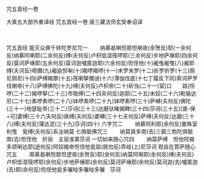 咒五首经一卷


大乘五大部外重译经
咒五首经一卷
唐三藏法师玄奘奉诏译


　　

咒五首经
能灭众罪千转陀罗尼咒一
　　纳慕曷喇怛那怛喇夜(余贺反)耶(一余何反)纳慕阿喇耶(二余何反)缚(夫何反)卢枳低湿筏啰耶(三余何反)步地萨埵耶(四余何反)莫诃萨埵耶(五余何反)莫诃迦嚧匿迦耶(六余何反)怛侄他(十)阇曳阇曳(八)阇耶缚(夫诃反)呬儞(九)阇逾怛唎(十)羯啰羯啰(十一)末罗末罗(十二)折罗折罗(十三)厕尼厕尼(十四)萨缚羯摩(十五)筏喇拏儞谜(十六)薄伽伐底(十七丁履反下同)索诃萨罗伐喇帝(十八)萨缚佛陀(十九)缚(夫何反)卢枳帝(二十)斫刍(二十一)室[口　　路]怛啰(二十二)揭啰拏(二十三)市吸缚(二十四夫何反)迦耶(二十五)末奴(二十六)毗输达尼(二十七)素啰素啰(二十八)钵啰素啰(二十九)钵啰素啰(三十)萨嚩(夫何反)佛陀(三十一)地瑟耻帝(三十二)莎诃(三十三)达磨驮睹揭鞞(三十四)莎诃(三十五)[褒-保+可]婆缚(三十六夫何反)飒缚(夫何反)婆嚩(三十七夫何反)萨缚(夫何反)达磨(三十八)缚(夫何反)蒲达泥(三十九)莎诃(四十)
六字咒二
　　纳慕阿利耶(余何反)曼殊室利曳　瓮缚(夫何反)系淡纳莫
七俱胝佛咒三
　　纳莫飒多南(去)三藐三勃陀俱胝南(去)怛侄他　折丽　主丽准第莎诃
一切如来随心咒四
　　纳莫萨缚　怛他阿揭多颉唎达耶(途何反)阿奴揭帝怛侄他瓮屈(居勿反)弄岐(上)尼莎诃
观自在菩萨随心咒五
　　南慕曷喇怛那怛逻夜(余贺反)耶(余何反)纳莫阿唎耶(余何反)缚(夫何反)卢枳低湿筏啰耶(余何反)步地萨埵耶(余何反)莫诃萨埵耶(余何反)莫诃迦(去)嚧匿迦(去)耶(余何反)怛侄他瓮多囇咄多囇咄多囇　莎诃


